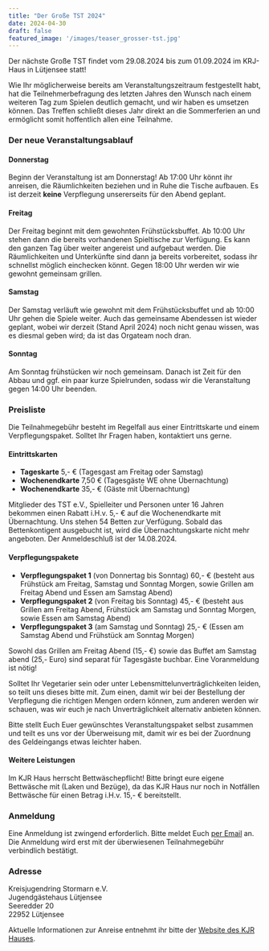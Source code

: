 ```yaml
---
title: "Der Große TST 2024"
date: 2024-04-30
draft: false
featured_image: '/images/teaser_grosser-tst.jpg'
---
```


Der nächste Große TST findet vom 29.08.2024 bis zum 01.09.2024 im KRJ-Haus in Lütjensee statt!

<!--more-->

Wie Ihr möglicherweise bereits am Veranstaltungszeitraum festgestellt habt, hat die Teilnehmerbefragung des letzten Jahres den Wunsch nach einem weiteren Tag zum Spielen deutlich gemacht, und wir haben es umsetzen können. Das Treffen schließt dieses Jahr direkt an die Sommerferien an und ermöglicht somit hoffentlich allen eine Teilnahme.

### Der neue Veranstaltungsablauf

#### Donnerstag

Beginn der Veranstaltung ist am Donnerstag! Ab 17:00 Uhr könnt ihr anreisen, die Räumlichkeiten beziehen und in Ruhe die Tische aufbauen. Es ist derzeit **keine** Verpflegung unsererseits für den Abend geplant. 

#### Freitag

Der Freitag beginnt mit dem gewohnten Frühstücksbuffet. Ab 10:00 Uhr stehen dann die bereits vorhandenen Spieltische zur Verfügung. Es kann den ganzen Tag über weiter angereist und aufgebaut werden. Die Räumlichkeiten und Unterkünfte sind dann ja bereits vorbereitet, sodass ihr schnellst möglich einchecken könnt. Gegen 18:00 Uhr werden wir wie gewohnt gemeinsam grillen.

#### Samstag

Der Samstag verläuft wie gewohnt mit dem Frühstücksbuffet und ab 10:00 Uhr gehen die Spiele weiter. Auch das gemeinsame Abendessen ist wieder geplant, wobei wir derzeit (Stand April 2024) noch nicht genau wissen, was es diesmal geben wird; da ist das Orgateam noch dran.

#### Sonntag

Am Sonntag frühstücken wir noch gemeinsam. Danach ist Zeit für den Abbau und ggf. ein paar kurze Spielrunden, sodass wir die Veranstaltung gegen 14:00 Uhr beenden.

### Preisliste

Die Teilnahmegebühr besteht im Regelfall aus einer Eintrittskarte und einem Verpflegungspaket. Solltet Ihr Fragen haben, kontaktiert uns gerne.

#### Eintrittskarten

- **Tageskarte** 5,- € (Tagesgast am Freitag oder Samstag)
- **Wochenendkarte** 7,50 € (Tagesgäste WE ohne Übernachtung)
- **Wochenendkarte** 35,- € (Gäste mit Übernachtung)

Mitglieder des TST e.V., Spielleiter und Personen unter 16 Jahren bekommen einen Rabatt i.H.v. 5,- € auf die Wochenendkarte mit Übernachtung. Uns stehen 54 Betten zur Verfügung. Sobald das Bettenkontigent ausgebucht ist, wird die Übernachtungskarte nicht mehr angeboten. Der Anmeldeschluß ist der 14.08.2024.

#### Verpflegungspakete

- **Verpflegungspaket 1** (von Donnertag bis Sonntag) 60,- € (besteht aus Frühstück am Freitag, Samstag und Sonntag Morgen, sowie Grillen am Freitag Abend und Essen am Samstag Abend)
- **Verpflegungspaket 2** (von Freitag bis Sonntag) 45,- € (besteht aus Grillen am Freitag Abend, Frühstück am Samstag und Sonntag Morgen, sowie Essen am Samstag Abend)
- **Verpflegungspaket 3** (am Samstag und Sonntag) 25,- € (Essen am Samstag Abend und Frühstück am Sonntag Morgen)

Sowohl das Grillen am Freitag Abend (15,- €) sowie das Buffet am Samstag abend (25,- Euro) sind separat für Tagesgäste buchbar. Eine Voranmeldung ist nötig!

Solltet Ihr Vegetarier sein oder unter Lebensmittelunverträglichkeiten leiden, so teilt uns dieses bitte mit. Zum einen, damit wir bei der Bestellung der Verpflegung die richtigen Mengen ordern können, zum anderen werden wir schauen, was wir euch je nach Unverträglichkeit alternativ anbieten können.

Bitte stellt Euch Euer gewünschtes Veranstaltungspaket selbst zusammen und teilt es uns vor der Überweisung mit, damit wir es bei der Zuordnung des Geldeingangs etwas leichter haben.

#### Weitere Leistungen

Im KJR Haus herrscht Bettwäschepflicht! Bitte bringt eure eigene Bettwäsche mit (Laken und Bezüge), da das KJR Haus nur noch in Notfällen Bettwäsche für einen Betrag i.H.v. 15,- € bereitstellt.

### Anmeldung

Eine Anmeldung ist zwingend erforderlich. Bitte meldet Euch [per Email](mailto:travespieltreff@aol.com) an. Die Anmeldung wird erst mit der überwiesenen Teilnahmegebühr verbindlich bestätigt.

### Adresse

Kreisjugendring Stormarn e.V.  
Jugendgästehaus Lütjensee  
Seeredder 20  
22952 Lütjensee

Aktuelle Informationen zur Anreise entnehmt ihr bitte der [Website des KJR Hauses](https://www.jgh-luetjensee.de/home/).

